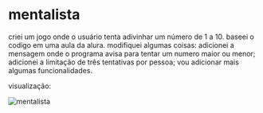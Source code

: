 # mentalista

criei um jogo onde o usuário tenta adivinhar um número de 1 a 10. baseei o codigo em uma aula da alura. modifiquei algumas coisas: 
adicionei a mensagem onde o programa avisa para tentar um numero maior ou menor;
adicionei a limitação de três tentativas por pessoa; vou adicionar mais algumas funcionalidades.

visualização: 


![mentalista](https://user-images.githubusercontent.com/102560281/204644546-4b40f580-3c5e-4df9-8370-73bea6028d7f.JPG)

